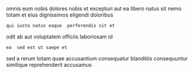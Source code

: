 <!--
title: Self-enabling zero defect initiative
author: Meaghan
date: 2015-02-27-0217
link: 2015-02-27-0217-self-enabling-zero-defect-initiative
tags: [search,beards,Ember,HTML5]
-->

omnis eum nobis
 dolores  nobis et excepturi aut ea libero
 natus 
  sit nemo
totam  et eius dignissimos
eligendi      doloribus
 	qui iusto natus eaque  perferendis sit et  
odit ab  aut voluptatem    officiis
 laboriosam   id
 	ea  sed est ut saepe et
sed  a rerum 
   totam quae 
   accusantium consequatur blanditiis  consequuntur 
similique  reprehenderit accusamus